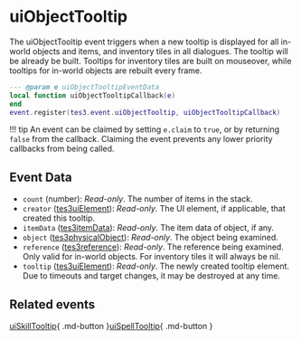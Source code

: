 # uiObjectTooltip
<div class="search_terms" style="display: none">uiobjecttooltip</div>

<!---
	This file is autogenerated. Do not edit this file manually. Your changes will be ignored.
	More information: https://github.com/MWSE/MWSE/tree/master/docs
-->

The uiObjectTooltip event triggers when a new tooltip is displayed for all in-world objects and items, and inventory tiles in all dialogues. The tooltip will be already be built. Tooltips for inventory tiles are built on mouseover, while tooltips for in-world objects are rebuilt every frame.

```lua
--- @param e uiObjectTooltipEventData
local function uiObjectTooltipCallback(e)
end
event.register(tes3.event.uiObjectTooltip, uiObjectTooltipCallback)
```

!!! tip
	An event can be claimed by setting `e.claim` to `true`, or by returning `false` from the callback. Claiming the event prevents any lower priority callbacks from being called.

## Event Data

* `count` (number): *Read-only*. The number of items in the stack.
* `creator` ([tes3uiElement](../types/tes3uiElement.md)): *Read-only*. The UI element, if applicable, that created this tooltip.
* `itemData` ([tes3itemData](../types/tes3itemData.md)): *Read-only*. The item data of object, if any.
* `object` ([tes3physicalObject](../types/tes3physicalObject.md)): *Read-only*. The object being examined.
* `reference` ([tes3reference](../types/tes3reference.md)): *Read-only*. The reference being examined. Only valid for in-world objects. For inventory tiles it will always be nil.
* `tooltip` ([tes3uiElement](../types/tes3uiElement.md)): *Read-only*. The newly created tooltip element. Due to timeouts and target changes, it may be destroyed at any time.


## Related events

[uiSkillTooltip](./uiSkillTooltip.md){ .md-button }[uiSpellTooltip](./uiSpellTooltip.md){ .md-button }

